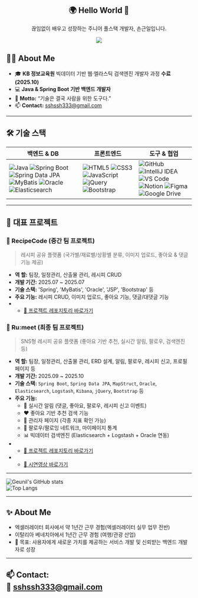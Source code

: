 <div align="center">
  <h2>🌍 Hello World 👋</h2>
  <p>끊임없이 배우고 성장하는 주니어 풀스택 개발자, 손근일입니다.</p>
  <img src="https://capsule-render.vercel.app/api?type=soft&color=F4ECE6&height=120&section=header&text=Lumeet%20%7C%20RecipeCode&fontColor=2E2E2E&fontSize=40" />
</div>

## 👨‍💻 About Me  
- 🎓 **KB 정보교육원** 빅데이터 기반 웹·엘라스틱 검색엔진 개발자 과정 **수료 (2025.10)**  
- 💻 **Java & Spring Boot 기반 백엔드 개발자**  
- 🧭 **Motto:** “기술은 결국 사람을 위한 도구다.”  
- 📫 **Contact:** sshssh333@gmail.com  

---

## 🛠 기술 스택

| **백엔드 & DB** | **프론트엔드** | **도구 & 협업** |
|-----------------|----------------|----------------|
| ![Java](https://img.shields.io/badge/Java-007396?style=for-the-badge&logo=java&logoColor=white) ![Spring Boot](https://img.shields.io/badge/Spring%20Boot-6DB33F?style=for-the-badge&logo=springboot&logoColor=white) ![Spring Data JPA](https://img.shields.io/badge/JPA-007396?style=for-the-badge&logo=hibernate&logoColor=white) ![MyBatis](https://img.shields.io/badge/MyBatis-FF5A00?style=for-the-badge&logoColor=white) ![Oracle](https://img.shields.io/badge/Oracle-F80000?style=for-the-badge&logo=oracle&logoColor=white) ![Elasticsearch](https://img.shields.io/badge/Elasticsearch-005571?style=for-the-badge&logo=elasticsearch&logoColor=white) | ![HTML5](https://img.shields.io/badge/HTML5-E34F26?style=for-the-badge&logo=html5&logoColor=white) ![CSS3](https://img.shields.io/badge/CSS3-1572B6?style=for-the-badge&logo=css3&logoColor=white) ![JavaScript](https://img.shields.io/badge/JavaScript-F7DF1E?style=for-the-badge&logo=javascript&logoColor=black) ![jQuery](https://img.shields.io/badge/jQuery-0769AD?style=for-the-badge&logo=jquery&logoColor=white) ![Bootstrap](https://img.shields.io/badge/Bootstrap-7952B3?style=for-the-badge&logo=bootstrap&logoColor=white) | ![GitHub](https://img.shields.io/badge/GitHub-181717?style=for-the-badge&logo=github&logoColor=white) ![IntelliJ IDEA](https://img.shields.io/badge/IntelliJ%20IDEA-000000?style=for-the-badge&logo=intellijidea&logoColor=white) ![VS Code](https://img.shields.io/badge/VS%20Code-007ACC?style=for-the-badge&logo=visualstudiocode&logoColor=white) ![Notion](https://img.shields.io/badge/Notion-000000?style=for-the-badge&logo=notion&logoColor=white) ![Figma](https://img.shields.io/badge/Figma-F24E1E?style=for-the-badge&logo=figma&logoColor=white) ![Google Drive](https://img.shields.io/badge/Google%20Drive-4285F4?style=for-the-badge&logo=googledrive&logoColor=white) |


---

## 📂 대표 프로젝트  

### 🍳 RecipeCode (중간 팀 프로젝트)  
> 레시피 공유 플랫폼 (국가별/재료별/상황별 분류, 이미지 업로드, 좋아요 & 댓글 기능 제공)

- **역 할:** 팀장, 일정관리, 산출물 관리, 레시피 CRUD
- **개발 기간:** 2025.07 ~ 2025.07  
- **기술 스택:** 'Spring', 'MyBatis', 'Oracle', 'JSP', 'Bootstrap' 등
- **주요 기능:** 레시피 CRUD, 이미지 업로드, 좋아요 기능, 댓글/대댓글 기능  
- - [🔗 프로젝트 레포지토리 바로가기](https://github.com/Geunil-Son/TeamProjet)

### 🍳 Ru:meet (최종 팀 프로젝트)  
> SNS형 레시피 공유 플랫폼 (좋아요 기반 추천, 실시간 알림, 팔로우, 검색엔진 등)

- **역 할:** 팀장, 일정관리, 산출물 관리, ERD 설계, 알림, 팔로우, 레시피 신고, 프로필페이지 등
- **개발 기간:** 2025.09 ~ 2025.10  
- **기술 스택:**  `Spring Boot`, `Spring Data JPA`, `MapStruct`, `Oracle`, `Elasticsearch`, `Logstash`, `Kibana`, `jQuery`, `Bootstrap` 등
- **주요 기능:**
  - 🔔 실시간 알림 (댓글, 좋아요, 팔로우, 레시피 신고 이벤트)  
  - ❤️ 좋아요 기반 추천 검색 기능  
  - 🧾 관리자 페이지 (각종 지표 확인 가능)  
  - 👥 팔로우/팔로잉 네트워크, 마이페이지 통계  
  - 📊 빅데이터 검색엔진 (Elasticsearch + Logstash + Oracle 연동)  
- - [🔗 프로젝트 레포지토리 바로가기](https://github.com/Geunil-Son/RecipeCode_final)
- - [🔗 시연영상 바로가기](https://youtu.be/JlFuMDL2crc)

---

![Geunil's GitHub stats](https://github-readme-stats.vercel.app/api?username=Geunil-Son&show_icons=true&theme=radical)  
![Top Langs](https://github-readme-stats.vercel.app/api/top-langs/?username=Geunil-Son&layout=compact&theme=radical)  


---

## ✨ About Me  
- 엑셀러레이터 회사에서 약 1년간 근무 경험(엑셀러레이터 실무 업무 전반)  
- 이탈리아 베네치아에서 1년간 근무 경험 (여행/관광 산업)    
- 🎯 목표: 사용자에게 새로운 가치를 제공하는 서비스 개발 및 신뢰받는 백엔드 개발자로 성장

---
📫 **Contact:**  
📧 sshssh333@gmail.com  
---
